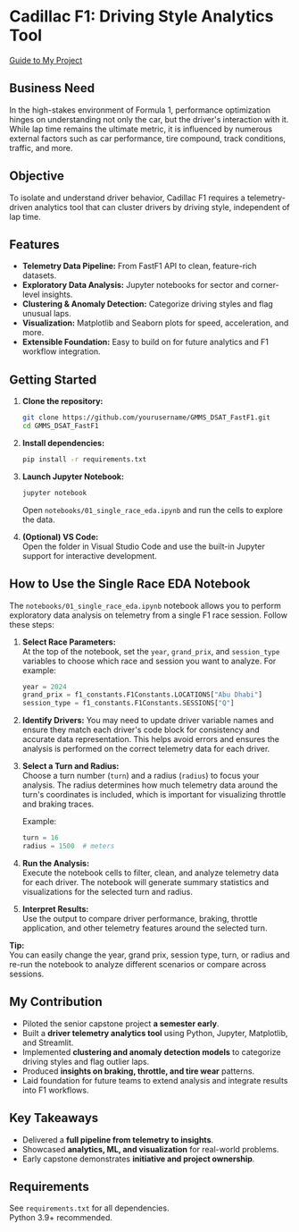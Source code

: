 # Cadillac F1: Driving Style Analytics Tool

[Guide to My Project](https://docs.google.com/document/d/1BunsD4oBivE5Oaoi5o8yKeI-t56p413B6HScvpEkVn8/edit?usp=sharing)

## Business Need  
In the high-stakes environment of Formula 1, performance optimization hinges on understanding not only the car, but the driver's interaction with it. While lap time remains the ultimate metric, it is influenced by numerous external factors such as car performance, tire compound, track conditions, traffic, and more.  

## Objective  
To isolate and understand driver behavior, Cadillac F1 requires a telemetry-driven analytics tool that can cluster drivers by driving style, independent of lap time.  

## Features
- **Telemetry Data Pipeline:** From FastF1 API to clean, feature-rich datasets.
- **Exploratory Data Analysis:** Jupyter notebooks for sector and corner-level insights.
- **Clustering & Anomaly Detection:** Categorize driving styles and flag unusual laps.
- **Visualization:** Matplotlib and Seaborn plots for speed, acceleration, and more.
- **Extensible Foundation:** Easy to build on for future analytics and F1 workflow integration.

## Getting Started

1. **Clone the repository:**
    ```sh
    git clone https://github.com/yourusername/GMMS_DSAT_FastF1.git
    cd GMMS_DSAT_FastF1
    ```

2. **Install dependencies:**
    ```sh
    pip install -r requirements.txt
    ```

3. **Launch Jupyter Notebook:**
    ```sh
    jupyter notebook
    ```
    Open `notebooks/01_single_race_eda.ipynb` and run the cells to explore the data.

4. **(Optional) VS Code:**  
   Open the folder in Visual Studio Code and use the built-in Jupyter support for interactive development.

## How to Use the Single Race EDA Notebook

The `notebooks/01_single_race_eda.ipynb` notebook allows you to perform exploratory data analysis on telemetry from a single F1 race session. Follow these steps:

1. **Select Race Parameters:**  
   At the top of the notebook, set the `year`, `grand_prix`, and `session_type` variables to choose which race and session you want to analyze. For example:
   ```python
   year = 2024
   grand_prix = f1_constants.F1Constants.LOCATIONS["Abu Dhabi"]
   session_type = f1_constants.F1Constants.SESSIONS["Q"]
   ```

2. **Identify Drivers:**
    You may need to update driver variable names and ensure they match each driver's code block for consistency and accurate data representation. This helps avoid errors and ensures the analysis is performed on the correct telemetry data for each driver.

3. **Select a Turn and Radius:**  
   Choose a turn number (`turn`) and a radius (`radius`) to focus your analysis. The radius determines how much telemetry data around the turn's coordinates is included, which is important for visualizing throttle and braking traces.

   Example:
   ```python
   turn = 16
   radius = 1500  # meters
   ```

4. **Run the Analysis:**  
   Execute the notebook cells to filter, clean, and analyze telemetry data for each driver. The notebook will generate summary statistics and visualizations for the selected turn and radius.

5. **Interpret Results:**  
   Use the output to compare driver performance, braking, throttle application, and other telemetry features around the selected turn.

**Tip:**  
You can easily change the year, grand prix, session type, turn, or radius and re-run the notebook to analyze different scenarios or compare across sessions.

## My Contribution
- Piloted the senior capstone project **a semester early**.
- Built a **driver telemetry analytics tool** using Python, Jupyter, Matplotlib, and Streamlit.
- Implemented **clustering and anomaly detection models** to categorize driving styles and flag outlier laps.
- Produced **insights on braking, throttle, and tire wear** patterns.
- Laid foundation for future teams to extend analysis and integrate results into F1 workflows.

## Key Takeaways
- Delivered a **full pipeline from telemetry to insights**.
- Showcased **analytics, ML, and visualization** for real-world problems.
- Early capstone demonstrates **initiative and project ownership**.

## Requirements
See `requirements.txt` for all dependencies.  
Python 3.9+ recommended.